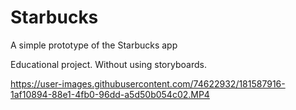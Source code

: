 # Starbucks
A simple prototype of the Starbucks app

Educational project. 
Without using storyboards.

https://user-images.githubusercontent.com/74622932/181587916-1af10894-88e1-4fb0-96dd-a5d50b054c02.MP4

